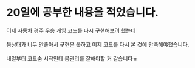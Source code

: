 # 20일에 공부한 내용을 적었습니다.
어제 자동차 경주 우승 게임 코드를 다시 구현해보려 했는데<br><br>
몸상태가 너무 안좋아서 구현은 못하고 어제 코드를 다시 본 것에 만족해야했습니다.<br><br>
내일부터 코드숨 시작인데 몸관리를 잘해야할 거 같습니다ㅠ
